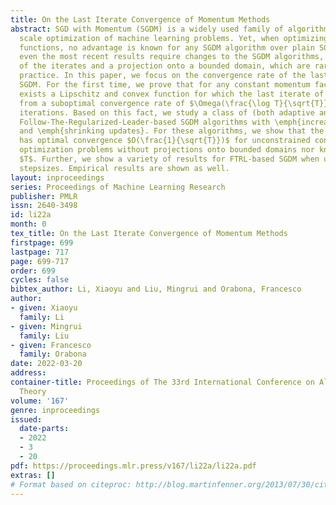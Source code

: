 ```yaml
---
title: On the Last Iterate Convergence of Momentum Methods
abstract: SGD with Momentum (SGDM) is a widely used family of algorithms for large
  scale optimization of machine learning problems. Yet, when optimizing generic convex
  functions, no advantage is known for any SGDM algorithm over plain SGD. Moreover,
  even the most recent results require changes to the SGDM algorithms, like averaging
  of the iterates and a projection onto a bounded domain, which are rarely used in
  practice. In this paper, we focus on the convergence rate of the last iterate of
  SGDM. For the first time, we prove that for any constant momentum factor, there
  exists a Lipschitz and convex function for which the last iterate of SGDM suffers
  from a suboptimal convergence rate of $\Omega(\frac{\log T}{\sqrt{T}})$ after $T$
  iterations. Based on this fact, we study a class of (both adaptive and non-adaptive)
  Follow-The-Regularized-Leader-based SGDM algorithms with \emph{increasing momentum}
  and \emph{shrinking updates}. For these algorithms, we show that the last iterate
  has optimal convergence $O(\frac{1}{\sqrt{T}})$ for unconstrained convex stochastic
  optimization problems without projections onto bounded domains nor knowledge of
  $T$. Further, we show a variety of results for FTRL-based SGDM when used with adaptive
  stepsizes. Empirical results are shown as well.
layout: inproceedings
series: Proceedings of Machine Learning Research
publisher: PMLR
issn: 2640-3498
id: li22a
month: 0
tex_title: On the Last Iterate Convergence of Momentum Methods
firstpage: 699
lastpage: 717
page: 699-717
order: 699
cycles: false
bibtex_author: Li, Xiaoyu and Liu, Mingrui and Orabona, Francesco
author:
- given: Xiaoyu
  family: Li
- given: Mingrui
  family: Liu
- given: Francesco
  family: Orabona
date: 2022-03-20
address:
container-title: Proceedings of The 33rd International Conference on Algorithmic Learning
  Theory
volume: '167'
genre: inproceedings
issued:
  date-parts:
  - 2022
  - 3
  - 20
pdf: https://proceedings.mlr.press/v167/li22a/li22a.pdf
extras: []
# Format based on citeproc: http://blog.martinfenner.org/2013/07/30/citeproc-yaml-for-bibliographies/
---
```

